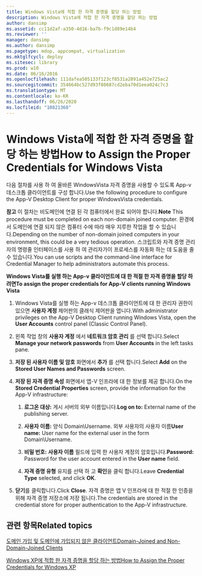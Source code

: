 ```yaml
---
title: Windows Vista에 적합 한 자격 증명을 할당 하는 방법
description: Windows Vista에 적합 한 자격 증명을 할당 하는 방법
author: dansimp
ms.assetid: cc11d2af-a350-4d16-ba7b-f9c1d89e14b4
ms.reviewer: ''
manager: dansimp
ms.author: dansimp
ms.pagetype: mdop, appcompat, virtualization
ms.mktglfcycl: deploy
ms.sitesec: library
ms.prod: w10
ms.date: 06/16/2016
ms.openlocfilehash: 111dafea505133f123cf8531a2891a452e725ac2
ms.sourcegitcommit: 354664bc527d93f80687cd2eba70d1eea024c7c3
ms.translationtype: MT
ms.contentlocale: ko-KR
ms.lasthandoff: 06/26/2020
ms.locfileid: "10821368"
---
```

# <span data-ttu-id="536cc-103">Windows Vista에 적합 한 자격 증명을 할당 하는 방법</span><span class="sxs-lookup"><span data-stu-id="536cc-103">How to Assign the Proper Credentials for Windows Vista</span></span>


<span data-ttu-id="536cc-104">다음 절차를 사용 하 여 올바른 WindowsVista 자격 증명을 사용할 수 있도록 App-v 데스크톱 클라이언트를 구성 합니다.</span><span class="sxs-lookup"><span data-stu-id="536cc-104">Use the following procedure to configure the App-V Desktop Client for proper WindowsVista credentials.</span></span>

<span data-ttu-id="536cc-105">**참고**  이 절차는 비도메인에 연결 된 각 컴퓨터에서 완료 되어야 합니다.</span><span class="sxs-lookup"><span data-stu-id="536cc-105">**Note** This procedure must be completed on each non-domain joined computer.</span></span> <span data-ttu-id="536cc-106">환경에서 도메인에 연결 되지 않은 컴퓨터 수에 따라 매우 지루한 작업을 할 수 있습니다.</span><span class="sxs-lookup"><span data-stu-id="536cc-106">Depending on the number of non-domain joined computers in your environment, this could be a very tedious operation.</span></span> <span data-ttu-id="536cc-107">스크립트와 자격 증명 관리자의 명령줄 인터페이스를 사용 하 여 관리자가이 프로세스를 자동화 하는 데 도움을 줄 수 있습니다.</span><span class="sxs-lookup"><span data-stu-id="536cc-107">You can use scripts and the command-line interface for Credential Manager to help administrators automate this process.</span></span>

 

**<span data-ttu-id="536cc-108">Windows Vista를 실행 하는 App-v 클라이언트에 대 한 적절 한 자격 증명을 할당 하려면</span><span class="sxs-lookup"><span data-stu-id="536cc-108">To assign the proper credentials for App-V clients running Windows Vista</span></span>**

1.  <span data-ttu-id="536cc-109">Windows Vista를 실행 하는 App-v 데스크톱 클라이언트에 대 한 관리자 권한이 있으면 **사용자 계정** 제어판의 클래식 제어판을 엽니다.</span><span class="sxs-lookup"><span data-stu-id="536cc-109">With administrator privileges on the App-V Desktop Client running Windows Vista, open the **User Accounts** control panel (Classic Control Panel).</span></span>

2.  <span data-ttu-id="536cc-110">왼쪽 작업 창의 **사용자 계정** 에서 **네트워크 암호 관리** 를 선택 합니다.</span><span class="sxs-lookup"><span data-stu-id="536cc-110">Select **Manage your network passwords** from **User Accounts** in the left tasks pane.</span></span>

3.  <span data-ttu-id="536cc-111">**저장 된 사용자 이름 및 암호** 화면에서 **추가** 를 선택 합니다.</span><span class="sxs-lookup"><span data-stu-id="536cc-111">Select **Add** on the **Stored User Names and Passwords** screen.</span></span>

4.  <span data-ttu-id="536cc-112">**저장 된 자격 증명 속성** 화면에서 앱-V 인프라에 대 한 정보를 제공 합니다.</span><span class="sxs-lookup"><span data-stu-id="536cc-112">On the **Stored Credential Properties** screen, provide the information for the App-V infrastructure:</span></span>

    1.  <span data-ttu-id="536cc-113">**로그온 대상:** 게시 서버의 외부 이름입니다.</span><span class="sxs-lookup"><span data-stu-id="536cc-113">**Log on to:** External name of the publishing server.</span></span>

    2.  <span data-ttu-id="536cc-114">**사용자 이름:** 양식 Domain\\Username. 외부 사용자의 사용자 이름</span><span class="sxs-lookup"><span data-stu-id="536cc-114">**User name:** User name for the external user in the form Domain\\Username.</span></span>

    3.  <span data-ttu-id="536cc-115">**비밀 번호:** **사용자 이름** 필드에 입력 한 사용자 계정의 암호입니다.</span><span class="sxs-lookup"><span data-stu-id="536cc-115">**Password:** Password for the user account entered in the **User name** field.</span></span>

    4.  <span data-ttu-id="536cc-116">**자격 증명 유형** 유지를 선택 하 고 **확인**을 클릭 합니다.</span><span class="sxs-lookup"><span data-stu-id="536cc-116">Leave **Credential Type** selected, and click **OK**.</span></span>

5.  <span data-ttu-id="536cc-117">**닫기**를 클릭합니다.</span><span class="sxs-lookup"><span data-stu-id="536cc-117">Click **Close**.</span></span> <span data-ttu-id="536cc-118">자격 증명은 앱 V 인프라에 대 한 적절 한 인증을 위해 자격 증명 저장소에 저장 됩니다.</span><span class="sxs-lookup"><span data-stu-id="536cc-118">The credentials are stored in the credential store for proper authentication to the App-V infrastructure.</span></span>

## <span data-ttu-id="536cc-119">관련 항목</span><span class="sxs-lookup"><span data-stu-id="536cc-119">Related topics</span></span>


[<span data-ttu-id="536cc-120">도메인 가입 및 도메인에 가입되지 않은 클라이언트</span><span class="sxs-lookup"><span data-stu-id="536cc-120">Domain-Joined and Non-Domain-Joined Clients</span></span>](domain-joined-and-non-domain-joined-clients.md)

[<span data-ttu-id="536cc-121">Windows XP에 적합 한 자격 증명을 할당 하는 방법</span><span class="sxs-lookup"><span data-stu-id="536cc-121">How to Assign the Proper Credentials for Windows XP</span></span>](how-to-assign--the-proper-credentials-for-windows-xp.md)

 

 





